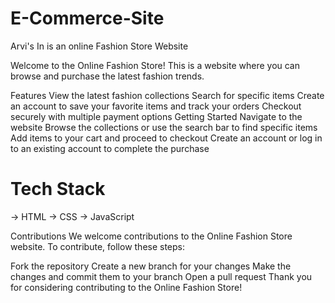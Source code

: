 # E-Commerce-Site
Arvi's In is an online Fashion Store Website 

Welcome to the Online Fashion Store! This is a website where you can browse and purchase the latest fashion trends.

Features
View the latest fashion collections
Search for specific items
Create an account to save your favorite items and track your orders
Checkout securely with multiple payment options
Getting Started
Navigate to the website
Browse the collections or use the search bar to find specific items
Add items to your cart and proceed to checkout
Create an account or log in to an existing account to complete the purchase
# Tech Stack
-> HTML
-> CSS
-> JavaScript

Contributions
We welcome contributions to the Online Fashion Store website. To contribute, follow these steps:

Fork the repository
Create a new branch for your changes
Make the changes and commit them to your branch
Open a pull request
Thank you for considering contributing to the Online Fashion Store!
